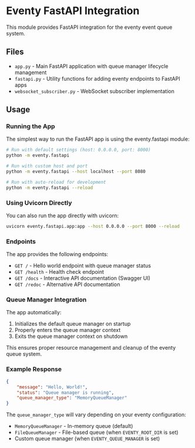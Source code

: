 # Eventy FastAPI Integration

This module provides FastAPI integration for the eventy event queue system.

## Files

- `app.py` - Main FastAPI application with queue manager lifecycle management
- `fastapi.py` - Utility functions for adding eventy endpoints to FastAPI apps
- `websocket_subscriber.py` - WebSocket subscriber implementation

## Usage

### Running the App

The simplest way to run the FastAPI app is using the eventy.fastapi module:

```bash
# Run with default settings (host: 0.0.0.0, port: 8000)
python -m eventy.fastapi

# Run with custom host and port
python -m eventy.fastapi --host localhost --port 8080

# Run with auto-reload for development
python -m eventy.fastapi --reload
```

### Using Uvicorn Directly

You can also run the app directly with uvicorn:

```bash
uvicorn eventy.fastapi.app:app --host 0.0.0.0 --port 8000 --reload
```

### Endpoints

The app provides the following endpoints:

- `GET /` - Hello world endpoint with queue manager status
- `GET /health` - Health check endpoint
- `GET /docs` - Interactive API documentation (Swagger UI)
- `GET /redoc` - Alternative API documentation

### Queue Manager Integration

The app automatically:

1. Initializes the default queue manager on startup
2. Properly enters the queue manager context
3. Exits the queue manager context on shutdown

This ensures proper resource management and cleanup of the eventy queue system.

### Example Response

```json
{
    "message": "Hello, World!",
    "status": "Queue manager is running", 
    "queue_manager_type": "MemoryQueueManager"
}
```

The `queue_manager_type` will vary depending on your eventy configuration:
- `MemoryQueueManager` - In-memory queue (default)
- `FileQueueManager` - File-based queue (when `EVENTY_ROOT_DIR` is set)
- Custom queue manager (when `EVENTY_QUEUE_MANAGER` is set)